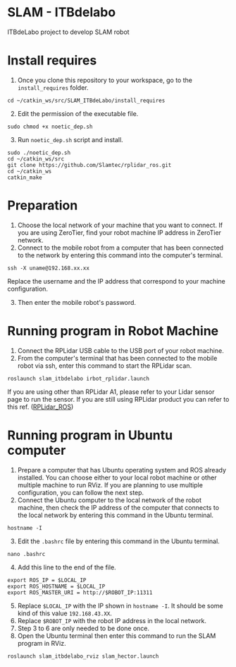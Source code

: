 # SLAM - ITBdelabo
ITBdeLabo project to develop SLAM robot

# Install requires
1. Once you clone this repository to your workspace, go to the `install_requires` folder.
```
cd ~/catkin_ws/src/SLAM_ITBdeLabo/install_requires
```
2. Edit the permission of the executable file.
```
sudo chmod +x noetic_dep.sh
```
3. Run `noetic_dep.sh` script and install.
```
sudo ./noetic_dep.sh
cd ~/catkin_ws/src
git clone https://github.com/Slamtec/rplidar_ros.git
cd ~/catkin_ws
catkin_make
```

# Preparation
1. Choose the local network of your machine that you want to connect. If you are using ZeroTier, find your robot machine IP address in ZeroTier network.
2. Connect to the mobile robot from a computer that has been connected to the network by entering this command into the computer's terminal.
```
ssh -X uname@192.168.xx.xx
```
Replace the username and the IP address that correspond to your machine configuration.

3. Then enter the mobile robot's password.

# Running program in Robot Machine
1. Connect the RPLidar USB cable to the USB port of your robot machine.
2. From the computer's terminal that has been connected to the mobile robot via ssh, enter this command to start the RPLidar scan.
```
roslaunch slam_itbdelabo irbot_rplidar.launch
```
If you are using other than RPLidar A1, please refer to your Lidar sensor page to run the sensor. If you are still using RPLidar product you can refer to this ref. ([RPLidar_ROS](https://github.com/Slamtec/rplidar_ros))

# Running program in Ubuntu computer
1. Prepare a computer that has Ubuntu operating system and ROS already installed. You can choose either to your local robot machine or other multiple machine to run RViz. If you are planning to use multiple configuration, you can follow the next step.
2. Connect the Ubuntu computer to the local network of the robot machine, then check the IP address of the computer that connects to the local network by entering this command in the Ubuntu terminal.
```
hostname -I
```
3. Edit the `.bashrc` file by entering this command in the Ubuntu terminal.
```
nano .bashrc
```
4. Add this line to the end of the file.
```
export ROS_IP = $LOCAL_IP
export ROS_HOSTNAME = $LOCAL_IP
export ROS_MASTER_URI = http://$ROBOT_IP:11311
```
5. Replace `$LOCAL_IP` with the IP shown in `hostname -I`. It should be some kind of this value `192.168.43.XX`.
6. Replace `$ROBOT_IP` with the robot IP address in the local network.
7. Step 3 to 6 are only needed to be done once.
8. Open the Ubuntu terminal then enter this command to run the SLAM program in RViz.
```
roslaunch slam_itbdelabo_rviz slam_hector.launch
```
